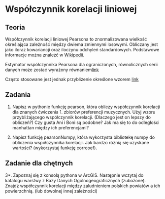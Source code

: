 Współczynnik korelacji liniowej
============

Teoria
------
Współczynnik korelacji liniowej Pearsona to znormalizowana wielkość określająca zależność między dwiema zmiennymi losowymi. Obliczany jest jako iloraz kowariancji oraz iloczynu odchyleń standardowych. Podstawowe informacje można znaleźć w [Wikipedii](http://pl.wikipedia.org/wiki/Wsp%C3%B3%C5%82czynnik_korelacji_Pearsona).

Estymator współczynnika Pearsona dla ograniczonych, równolicznych serii danych może zostać wyrażony równaniem[link](http://www.sciweavers.org/tex2img.php?eq=r%3D%5Cfrac%7B%5Csum_%7Bi%3D1%7D%5E%7Bn%7D+%28x_i+-+%5Coverline%7Bx%7D%29%28y_i+-+%5Coverline%7By%7D%29%7D+%7B%5Csqrt%7B%5Csum_%7Bi%3D1%7D%5E%7Bn%7D+%28x_i+-+%5Coverline%7Bx%7D%29%5E2%7D+%5Csqrt%7B%5Csum_%7Bi%3D1%7D%5E%7Bn%7D+%28y_i+-+%5Coverline%7By%7D%29%5E2%7D%7D)


Często stosowane jest jednak przybliżenie określone wzorem  [link](http://latex.codecogs.com/gif.view?%5Ctilde%7Br%7D%3D%5Cfrac%7B%5Csum_%7Bi%3D1%7D%5E%7Bn%7D%20x_i%20y_i%20-%20%5Cfrac%7B%5Csum_%7Bi%3D1%7D%5E%7Bn%7D%20x_i%20%5Csum_%7Bi%3D1%7D%5E%7Bn%7D%20y_i%7D%7Bn%7D%7D%20%7B%20%5Csqrt%7B%5Csum_%7Bi%3D1%7D%5E%7Bn%7D%20x_i%5E2%20-%20%5Cfrac%7B%28%5Csum_%7Bi%3D1%7D%5E%7Bn%7D%20x_i%29%5E2%7D%7Bn%7D%7D%20%5Csqrt%7B%5Csum_%7Bi%3D1%7D%5E%7Bn%7D%20y_i%5E2%20-%20%5Cfrac%7B%28%5Csum_%7Bi%3D1%7D%5E%7Bn%7D%20y_i%29%5E2%7D%7Bn%7D%7D%20%7D)

Zadania
-------

1. Napisz w pythonie funkcję pearson, która obliczy współczynnik korelacji dla znanych ćwiczenia 1. zbiorów preferencji muzycznych. Użyj wzoru przybliżającego współczynnik korelacji. (Dlaczego jest on lepszy do obliczeń?)
 Czy gusta Ani i Boni są podobne? Jak ma się to do odległości manhattan między ich preferencjami?

2. Napisz funkcję  pearsonNumpy, która wykorzysta bibliotekę numpy do obliczenia współczynnika korelacji. Jak bardzo różnią się uzyskane wartości? (wykorzystaj funkcję corrcoef).

Zadanie dla chętnych
---------------------
3*. Zapoznaj się z konsolą pythona w ArcGIS. Następnie wczytaj do katalogu warstwy z Bazy Danych Ogólnogeograficznych (zubożone). 
Znajdź współczynnik korelacji między zaludnieniem polskich powiatów a ich powierzchnią. (lub dowolnej innej zależności)
 


